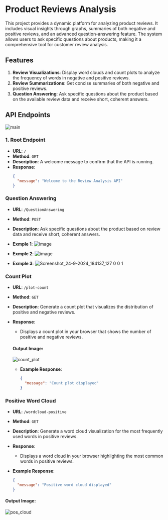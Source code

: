 # Product Reviews Analysis

This project provides a dynamic platform for analyzing product reviews. It includes visual insights through graphs, summaries of both negative and positive reviews, and an advanced question-answering feature. The system allows users to ask specific questions about products, making it a comprehensive tool for customer review analysis.

## Features

1. **Review Visualizations**: Display word clouds and count plots to analyze the frequency of words in negative and positive reviews.
2. **Review Summarizations**: Get concise summaries of both negative and positive reviews.
3. **Question Answering**: Ask specific questions about the product based on the available review data and receive short, coherent answers.

## API Endpoints
![main](https://github.com/user-attachments/assets/4693a3de-4fc7-4013-b073-1687c418df2e)

### 1. Root Endpoint
- **URL**: `/`
- **Method**: `GET`
- **Description**: A welcome message to confirm that the API is running.
- **Response**:
  ```json
  {
    "message": "Welcome to the Review Analysis API"
  }

### Question Answering

- **URL**: `/QuestionAnswering`
- **Method**: `POST`
- **Description**: Ask specific questions about the product based on review data and receive short, coherent answers.

- **Exmple 1**:
  ![image](https://github.com/user-attachments/assets/960ed816-6d45-4f5c-a4b7-d04223409e34)

- **Exmple 2**:
![image](https://github.com/user-attachments/assets/265240bf-92e0-4a4e-b71b-2e01e48cb5a3)

- **Exmple 3**:
![Screenshot_24-9-2024_184137_127 0 0 1](https://github.com/user-attachments/assets/806faf58-440a-4f38-8d00-01ee862f024d)

### Count Plot

- **URL**: `/plot-count`
- **Method**: `GET`
- **Description**: Generate a count plot that visualizes the distribution of positive and negative reviews.

- **Response**:
  - Displays a count plot in your browser that shows the number of positive and negative reviews.

   #### Output Image:
  ![count_plot](https://github.com/user-attachments/assets/d39b7827-0bc3-4907-8117-f3fa1c45b4b7)

  
  - **Example Response**:
    ```json
    {
      "message": "Count plot displayed"
    }
### Positive Word Cloud

- **URL**: `/wordcloud-positive`
- **Method**: `GET`
- **Description**: Generate a word cloud visualization for the most frequently used words in positive reviews.

- **Response**:
  - Displays a word cloud in your browser highlighting the most common words in positive reviews.

- **Example Response**:
  ```json
  {
    "message": "Positive word cloud displayed"
  }


####  Output Image:
![pos_cloud](https://github.com/user-attachments/assets/6b80f51c-f614-4f3f-ad80-3763edb34a58)




  


  
